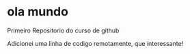 # ola mundo
 
Primeiro Repositorio do curso de github

Adicionei uma linha de codigo remotamente, que interessante!

